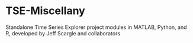 # TSE-Miscellany
Standalone Time Series Explorer project modules in MATLAB, Python, and R, developed by Jeff Scargle and collaborators
